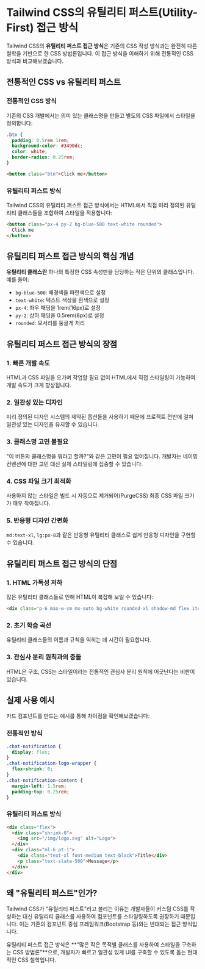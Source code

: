 # Tailwind CSS의 유틸리티 퍼스트(Utility-First) 접근 방식

Tailwind CSS의 **유틸리티 퍼스트 접근 방식**은 기존의 CSS 작성 방식과는 완전히 다른 철학을 기반으로 한 CSS 방법론입니다. 이 접근 방식을 이해하기 위해 전통적인 CSS 방식과 비교해보겠습니다.

## 전통적인 CSS vs 유틸리티 퍼스트

### 전통적인 CSS 방식

기존의 CSS 개발에서는 의미 있는 클래스명을 만들고 별도의 CSS 파일에서 스타일을 정의합니다:

```css
.btn {
  padding: 0.5rem 1rem;
  background-color: #3490dc;
  color: white;
  border-radius: 0.25rem;
}
```

```html
<button class="btn">Click me</button>
```


### 유틸리티 퍼스트 방식

Tailwind CSS의 유틸리티 퍼스트 접근 방식에서는 HTML에서 직접 미리 정의된 유틸리티 클래스들을 조합하여 스타일을 적용합니다:

```html
<button class="px-4 py-2 bg-blue-500 text-white rounded">
  Click me
</button>
```


## 유틸리티 퍼스트 접근 방식의 핵심 개념

**유틸리티 클래스란** 하나의 특정한 CSS 속성만을 담당하는 작은 단위의 클래스입니다. 예를 들어:

- `bg-blue-500`: 배경색을 파란색으로 설정
- `text-white`: 텍스트 색상을 흰색으로 설정
- `px-4`: 좌우 패딩을 1rem(16px)로 설정
- `py-2`: 상하 패딩을 0.5rem(8px)로 설정
- `rounded`: 모서리를 둥글게 처리


## 유틸리티 퍼스트 접근 방식의 장점

### 1. **빠른 개발 속도**

HTML과 CSS 파일을 오가며 작업할 필요 없이 HTML에서 직접 스타일링이 가능하여 개발 속도가 크게 향상됩니다.

### 2. **일관성 있는 디자인**

미리 정의된 디자인 시스템의 제약된 옵션들을 사용하기 때문에 프로젝트 전반에 걸쳐 일관성 있는 디자인을 유지할 수 있습니다.

### 3. **클래스명 고민 불필요**

"이 버튼의 클래스명을 뭐라고 할까?"와 같은 고민이 필요 없어집니다. 개발자는 네이밍 컨벤션에 대한 고민 대신 실제 스타일링에 집중할 수 있습니다.

### 4. **CSS 파일 크기 최적화**

사용하지 않는 스타일은 빌드 시 자동으로 제거되어(PurgeCSS) 최종 CSS 파일 크기가 매우 작아집니다.

### 5. **반응형 디자인 간편화**

`md:text-xl`, `lg:px-8`과 같은 반응형 유틸리티 클래스로 쉽게 반응형 디자인을 구현할 수 있습니다.

## 유틸리티 퍼스트 접근 방식의 단점

### 1. **HTML 가독성 저하**

많은 유틸리티 클래스들로 인해 HTML이 복잡해 보일 수 있습니다:

```html
<div class="p-6 max-w-sm mx-auto bg-white rounded-xl shadow-md flex items-center space-x-4">
```


### 2. **초기 학습 곡선**

유틸리티 클래스들의 이름과 규칙을 익히는 데 시간이 필요합니다.

### 3. **관심사 분리 원칙과의 충돌**

HTML은 구조, CSS는 스타일이라는 전통적인 관심사 분리 원칙에 어긋난다는 비판이 있습니다.

## 실제 사용 예시

카드 컴포넌트를 만드는 예시를 통해 차이점을 확인해보겠습니다:

### 전통적인 방식

```css
.chat-notification {
  display: flex;
}
.chat-notification-logo-wrapper {
  flex-shrink: 0;
}
.chat-notification-content {
  margin-left: 1.5rem;
  padding-top: 0.25rem;
}
```


### 유틸리티 퍼스트 방식

```html
<div class="flex">
  <div class="shrink-0">
    <img src="/img/logo.svg" alt="Logo">
  </div>
  <div class="ml-6 pt-1">
    <div class="text-xl font-medium text-black">Title</div>
    <p class="text-slate-500">Message</p>
  </div>
</div>
```


## 왜 "유틸리티 퍼스트"인가?

Tailwind CSS가 "유틸리티 퍼스트"라고 불리는 이유는 개발자들이 커스텀 CSS를 작성하는 대신 유틸리티 클래스를 사용하여 컴포넌트를 스타일링하도록 권장하기 때문입니다. 이는 기존의 컴포넌트 중심 프레임워크(Bootstrap 등)와는 반대되는 접근 방식입니다.

유틸리티 퍼스트 접근 방식은 **"많은 작은 목적별 클래스를 사용하여 스타일을 구축하는 CSS 방법론"**으로, 개발자가 빠르고 일관성 있게 UI를 구축할 수 있도록 돕는 현대적인 CSS 철학입니다.

